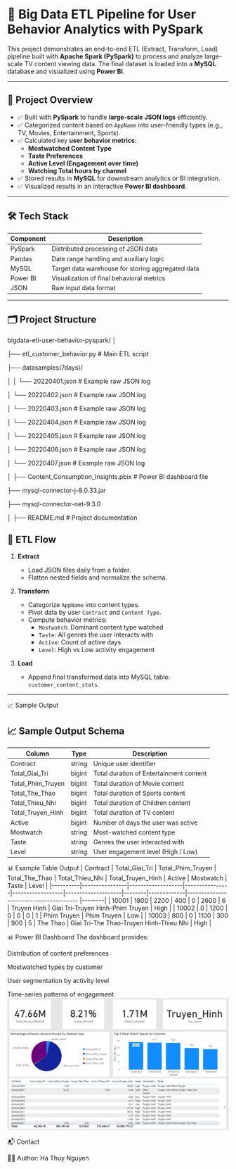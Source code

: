 # 🚀 Big Data ETL Pipeline for User Behavior Analytics with PySpark

This project demonstrates an end-to-end ETL (Extract, Transform, Load) pipeline built with **Apache Spark (PySpark)** to process and analyze large-scale TV content viewing data. The final dataset is loaded into a **MySQL** database and visualized using **Power BI**.

---

## 📌 Project Overview

- ✅ Built with **PySpark** to handle **large-scale JSON logs** efficiently.
- ✅ Categorized content based on `AppName` into user-friendly types (e.g., TV, Movies, Entertainment, Sports).
- ✅ Calculated key **user behavior metrics**:
  - **Mostwatched Content Type**
  - **Taste Preferences**
  - **Active Level (Engagement over time)**
  - **Watching Total hours  by channel**
- ✅ Stored results in **MySQL** for downstream analytics or BI integration.
- ✅ Visualized results in an interactive **Power BI dashboard**.

---

## 🛠️ Tech Stack

| Component      | Description                                      |
|----------------|--------------------------------------------------|
| PySpark        | Distributed processing of JSON data              |
| Pandas         | Date range handling and auxiliary logic          |
| MySQL          | Target data warehouse for storing aggregated data|
| Power BI       | Visualization of final behavioral metrics        |
| JSON           | Raw input data format                            |

---

## 🗂️ Project Structure
bigdata-etl-user-behavior-pyspark/
│

├── etl_customer_behavior.py # Main ETL script


├── datasamples(7days)/

│
│ └── 20220401.json # Example raw JSON log

│ └── 20220402.json # Example raw JSON log

│ └── 20220403.json # Example raw JSON log

│ └── 20220404.json # Example raw JSON log

│ └── 20220405.json # Example raw JSON log

│ └── 20220406.json # Example raw JSON log

│ └── 20220407.json # Example raw JSON log

│
├── Content_Consumption_Insights.pbix # Power BI dashboard file

├── mysql-connector-j-8.0.33.jar

├── mysql-connector-net-9.3.0

│
├── README.md # Project documentation



## 🔄 ETL Flow

1. **Extract**
   - Load JSON files daily from a folder.
   - Flatten nested fields and normalize the schema.

2. **Transform**
   - Categorize `AppName` into content types.
   - Pivot data by user `Contract` and `Content Type`.
   - Compute behavior metrics:
     - `Mostwatch`: Dominant content type watched
     - `Taste`: All genres the user interacts with
     - `Active`: Count of active days
     - `Level`: High vs Low activity engagement

3. **Load**
   - Append final transformed data into MySQL table: `customer_content_stats`.

---
📈 Sample Output
## 📈 Sample Output Schema

| Column               | Type       | Description                                 |
|----------------------|------------|---------------------------------------------|
| Contract             | string     | Unique user identifier                      |
| Total_Giai_Tri       | bigint     | Total duration of Entertainment content     |
| Total_Phim_Truyen    | bigint     | Total duration of Movie content             |
| Total_The_Thao       | bigint     | Total duration of Sports content            |
| Total_Thieu_Nhi      | bigint     | Total duration of Children content          |
| Total_Truyen_Hinh    | bigint     | Total duration of TV content                |
| Active               | bigint     | Number of days the user was active          |
| Mostwatch            | string     | Most-watched content type                   |
| Taste                | string     | Genres the user interacted with             |
| Level                | string     | User engagement level (High / Low)          |

📊 Example Table Output
| Contract | Total_Giai_Tri | Total_Phim_Truyen | Total_The_Thao | Total_Thieu_Nhi | Total_Truyen_Hinh | Active | Mostwatch   | Taste                                     | Level |
|----------|----------------|-------------------|----------------|------------------|--------------------|--------|-------------|---------------------------------------  |--------|
| 10001    | 1800           | 2200              | 400            | 0                | 2600               | 6      | Truyen Hinh | Giai Tri-Truyen Hinh-Phim Truyen        | High   |
| 10002    | 0              | 1200              | 0              | 0                | 0                  | 1      | Phim Truyen | Phim Truyen                             | Low    |
| 10003    | 800            | 0                 | 1100           | 300              | 900                | 5      | The Thao    | Giai Tri-The Thao-Truyen Hinh-Thieu Nhi | High   |

📊 Power BI Dashboard
The dashboard provides:

Distribution of content preferences

Mostwatched types by customer

User segmentation by activity level

Time-series patterns of engagement
![Dashboard](images/pbi_1.png)

📬 Contact

👨‍💻 Author: Ha Thuy Nguyen
